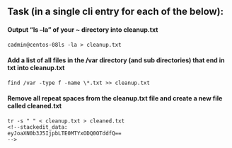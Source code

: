 ## Task (in a single cli entry for each of the below):

#### Output “ls –la” of your ~ directory into cleanup.txt
```console
cadmin@centos-08ls -la > cleanup.txt
```
#### Add a list of all files in the /var directory (and sub directories) that end in txt into cleanup.txt
```console
find /var -type f -name \*.txt >> cleanup.txt
```
#### Remove all repeat spaces from the cleanup.txt file and create a new file called cleaned.txt
```console
tr -s " " < cleanup.txt > cleaned.txt
<!--stackedit_data:
eyJoaXN0b3J5IjpbLTE0MTYxODQ0OTddfQ==
-->